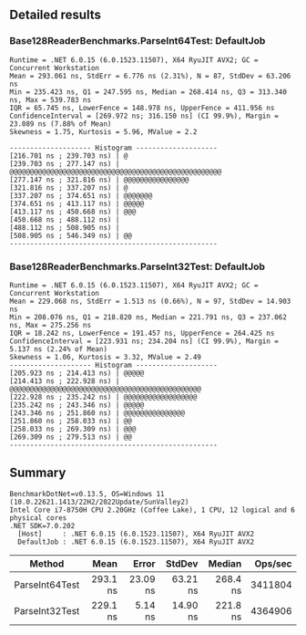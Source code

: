 ## Detailed results 

### Base128ReaderBenchmarks.ParseInt64Test: DefaultJob

```
Runtime = .NET 6.0.15 (6.0.1523.11507), X64 RyuJIT AVX2; GC = Concurrent Workstation
Mean = 293.061 ns, StdErr = 6.776 ns (2.31%), N = 87, StdDev = 63.206 ns
Min = 235.423 ns, Q1 = 247.595 ns, Median = 268.414 ns, Q3 = 313.340 ns, Max = 539.783 ns
IQR = 65.745 ns, LowerFence = 148.978 ns, UpperFence = 411.956 ns
ConfidenceInterval = [269.972 ns; 316.150 ns] (CI 99.9%), Margin = 23.089 ns (7.88% of Mean)
Skewness = 1.75, Kurtosis = 5.96, MValue = 2.2

-------------------- Histogram --------------------
[216.701 ns ; 239.703 ns) | @
[239.703 ns ; 277.147 ns) | @@@@@@@@@@@@@@@@@@@@@@@@@@@@@@@@@@@@@@@@@@@@@@@@@@@@
[277.147 ns ; 321.816 ns) | @@@@@@@@@@@@@@@@
[321.816 ns ; 337.207 ns) | @
[337.207 ns ; 374.651 ns) | @@@@@@@
[374.651 ns ; 413.117 ns) | @@@@@
[413.117 ns ; 450.668 ns) | @@@
[450.668 ns ; 488.112 ns) |
[488.112 ns ; 508.905 ns) |
[508.905 ns ; 546.349 ns) | @@
---------------------------------------------------
```

### Base128ReaderBenchmarks.ParseInt32Test: DefaultJob

```
Runtime = .NET 6.0.15 (6.0.1523.11507), X64 RyuJIT AVX2; GC = Concurrent Workstation
Mean = 229.068 ns, StdErr = 1.513 ns (0.66%), N = 97, StdDev = 14.903 ns
Min = 208.076 ns, Q1 = 218.820 ns, Median = 221.791 ns, Q3 = 237.062 ns, Max = 275.256 ns
IQR = 18.242 ns, LowerFence = 191.457 ns, UpperFence = 264.425 ns
ConfidenceInterval = [223.931 ns; 234.204 ns] (CI 99.9%), Margin = 5.137 ns (2.24% of Mean)
Skewness = 1.06, Kurtosis = 3.32, MValue = 2.49
-------------------- Histogram --------------------
[205.923 ns ; 214.413 ns) | @@@@@
[214.413 ns ; 222.928 ns) | @@@@@@@@@@@@@@@@@@@@@@@@@@@@@@@@@@@@@@@@@@@@@@@
[222.928 ns ; 235.242 ns) | @@@@@@@@@@@@@@@@@@
[235.242 ns ; 243.346 ns) | @@@@@
[243.346 ns ; 251.860 ns) | @@@@@@@@@@@@@@@
[251.860 ns ; 258.033 ns) | @@
[258.033 ns ; 269.309 ns) | @@@
[269.309 ns ; 279.513 ns) | @@
---------------------------------------------------
```

## Summary

```
BenchmarkDotNet=v0.13.5, OS=Windows 11 (10.0.22621.1413/22H2/2022Update/SunValley2)
Intel Core i7-8750H CPU 2.20GHz (Coffee Lake), 1 CPU, 12 logical and 6 physical cores
.NET SDK=7.0.202
  [Host]     : .NET 6.0.15 (6.0.1523.11507), X64 RyuJIT AVX2
  DefaultJob : .NET 6.0.15 (6.0.1523.11507), X64 RyuJIT AVX2
```

|         Method |     Mean |    Error |   StdDev |   Median | Ops/sec  |
|--------------- |---------:|---------:|---------:|---------:|----------:
| ParseInt64Test | 293.1 ns | 23.09 ns | 63.21 ns | 268.4 ns | 3411804  |
| ParseInt32Test | 229.1 ns |  5.14 ns | 14.90 ns | 221.8 ns | 4364906  |


